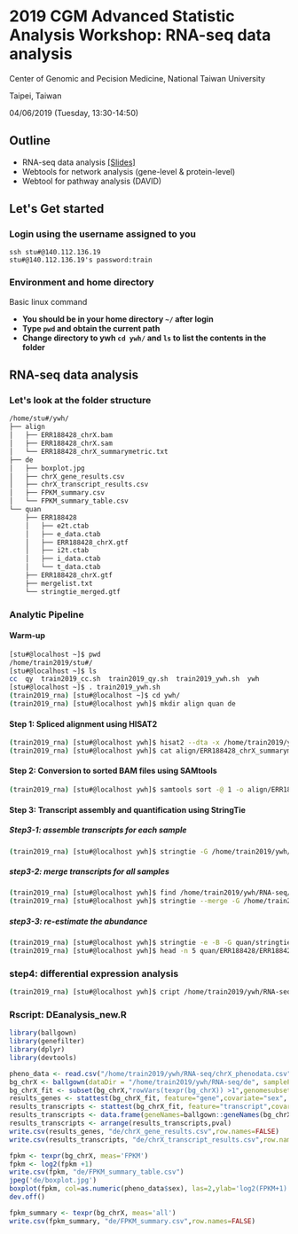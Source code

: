 # 2019 CGM Advanced Statistic Analysis Workshop: RNA-seq data analysis

Center of Genomic and Pecision Medicine, National Taiwan University

Taipei, Taiwan

04/06/2019 (Tuesday, 13:30-14:50)  

## Outline
- RNA-seq data analysis [[Slides]](https://www.dropbox.com/sh/coiceg5hus3hd2i/AAC05Z8QTOfyWJOGsIOiQl3Ha?dl=0)
- Webtools for network analysis (gene-level & protein-level)
- Webtool for pathway analysis (DAVID)

## Let's Get started

### Login using the username assigned to you
```
ssh stu#@140.112.136.19
stu#@140.112.136.19's password:train
```

### Environment and home directory
Basic linux command
- **You should be in your home directory `~/` after login**
- **Type `pwd` and obtain the current path**
- **Change directory to ywh `cd ywh/` and `ls` to list the contents in the folder**

## RNA-seq data analysis

### Let's look at the folder structure


```bash
/home/stu#/ywh/
├── align
│   ├── ERR188428_chrX.bam
│   ├── ERR188428_chrX.sam
│   └── ERR188428_chrX_summarymetric.txt
├── de
│   ├── boxplot.jpg
│   ├── chrX_gene_results.csv
│   ├── chrX_transcript_results.csv
│   ├── FPKM_summary.csv
│   └── FPKM_summary_table.csv
└── quan
    ├── ERR188428
    │   ├── e2t.ctab
    │   ├── e_data.ctab
    │   ├── ERR188428_chrX.gtf
    │   ├── i2t.ctab
    │   ├── i_data.ctab
    │   └── t_data.ctab
    ├── ERR188428_chrX.gtf
    ├── mergelist.txt
    └── stringtie_merged.gtf
```

### Analytic Pipeline

#### Warm-up

```bash
[stu#@localhost ~]$ pwd
/home/train2019/stu#/
[stu#@localhost ~]$ ls
cc  qy  train2019_cc.sh  train2019_qy.sh  train2019_ywh.sh  ywh
[stu#@localhost ~]$ . train2019_ywh.sh
(train2019_rna) [stu#@localhost ~]$ cd ywh/
(train2019_rna) [stu#@localhost ywh]$ mkdir align quan de
```

#### Step 1: Spliced alignment using HISAT2

```bash
(train2019_rna) [stu#@localhost ywh]$ hisat2 --dta -x /home/train2019/ywh/RNA-seq/ref/chrX_tran -1 /home/train2019/ywh/RNA-seq/raw/ERR188428_chrX_1.fastq.gz -2 /home/train2019/ywh/RNA-seq/raw/ERR188428_chrX_2.fastq.gz -S align/ERR188428_chrX.sam 2> align/ERR188428_chrX_summarymetric.txt
(train2019_rna) [stu#@localhost ywh]$ cat align/ERR188428_chrX_summarymetric.txt
```

#### Step 2: Conversion to sorted BAM files using SAMtools

```bash
(train2019_rna) [stu#@localhost ywh]$ samtools sort -@ 1 -o align/ERR188428_chrX.bam align/ERR188428_chrX.sam
```

#### Step 3: Transcript assembly and quantification using StringTie
##### Step3-1: assemble transcripts for each sample

```bash
(train2019_rna) [stu#@localhost ywh]$ stringtie -G /home/train2019/ywh/RNA-seq/ref/chrX.gtf -o quan/ERR188428_chrX.gtf -l ERR188428_chrX align/ERR188428_chrX.bam
```

##### step3-2: merge transcripts for all samples

```bash
(train2019_rna) [stu#@localhost ywh]$ find /home/train2019/ywh/RNA-seq/quan/*.gtf > quan/mergelist.txt
(train2019_rna) [stu#@localhost ywh]$ stringtie --merge -G /home/train2019/ywh/RNA-seq/ref/chrX.gtf -o quan/stringtie_merged.gtf quan/mergelist.txt
```

##### step3-3: re-estimate the abundance

```bash
(train2019_rna) [stu#@localhost ywh]$ stringtie -e -B -G quan/stringtie_merged.gtf -o quan/ERR188428/ERR188428_chrX.gtf align/ERR188428_chrX.bam
(train2019_rna) [stu#@localhost ywh]$ head -n 5 quan/ERR188428/ERR188428_chrX.gtf
```

### step4: differential expression analysis

```bash
(train2019_rna) [stu#@localhost ywh]$ cript /home/train2019/ywh/RNA-seq/DEanalysis_new.R
```

### Rscript: DEanalysis_new.R

```R
library(ballgown)
library(genefilter)
library(dplyr)
library(devtools)

pheno_data <- read.csv("/home/train2019/ywh/RNA-seq/chrX_phenodata.csv")
bg_chrX <- ballgown(dataDir = "/home/train2019/ywh/RNA-seq/de", samplePattern = "ERR", pData=pheno_data)
bg_chrX_fit <- subset(bg_chrX,"rowVars(texpr(bg_chrX)) >1",genomesubset=TRUE)
results_genes <- stattest(bg_chrX_fit, feature="gene",covariate="sex", getFC=TRUE, meas="FPKM")
results_transcripts <- stattest(bg_chrX_fit, feature="transcript",covariate="sex", getFC=TRUE, meas="FPKM")
results_transcripts <- data.frame(geneNames=ballgown::geneNames(bg_chrX_fit), geneIDs=ballgown::geneIDs(bg_chrX_fit), results_transcripts)
results_transcripts <- arrange(results_transcripts,pval)
write.csv(results_genes, "de/chrX_gene_results.csv",row.names=FALSE)
write.csv(results_transcripts, "de/chrX_transcript_results.csv",row.names=FALSE)

fpkm <- texpr(bg_chrX, meas='FPKM')
fpkm <- log2(fpkm +1)
write.csv(fpkm, "de/FPKM_summary_table.csv")
jpeg('de/boxplot.jpg')
boxplot(fpkm, col=as.numeric(pheno_data$sex), las=2,ylab='log2(FPKM+1)', main = "Boxplot")
dev.off()

fpkm_summary <- texpr(bg_chrX, meas='all')
write.csv(fpkm_summary, "de/FPKM_summary.csv",row.names=FALSE)
```




















